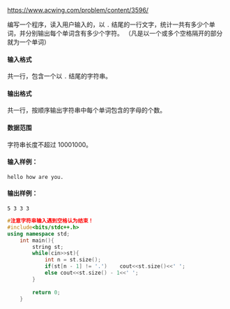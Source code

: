 https://www.acwing.com/problem/content/3596/

编写一个程序，读入用户输入的，以 `.` 结尾的一行文字，统计一共有多少个单词，并分别输出每个单词含有多少个字符。 （凡是以一个或多个空格隔开的部分就为一个单词）

#### 输入格式

共一行，包含一个以 `.` 结尾的字符串。

#### 输出格式

共一行，按顺序输出字符串中每个单词包含的字母的个数。

#### 数据范围

字符串长度不超过 10001000。

#### 输入样例：

```
hello how are you.
```

#### 输出样例：

```
5 3 3 3
```

```cpp
#注意字符串输入遇到空格认为结束！
#include<bits/stdc++.h>
using namespace std;
	int main(){
		string st;
		while(cin>>st){
			int n = st.size();
			if(st[n - 1] != '.')	cout<<st.size()<<' ';
			else cout<<st.size() - 1<<' ';
		}
		
		return 0;
	}
```



